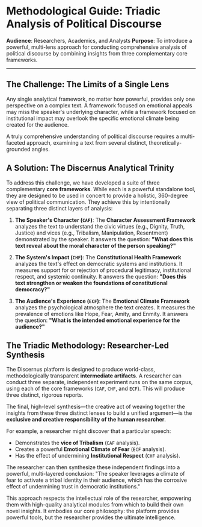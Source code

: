 # Methodological Guide: Triadic Analysis of Political Discourse

**Audience**: Researchers, Academics, and Analysts
**Purpose**: To introduce a powerful, multi-lens approach for conducting comprehensive analysis of political discourse by combining insights from three complementary core frameworks.

---

## The Challenge: The Limits of a Single Lens

Any single analytical framework, no matter how powerful, provides only one perspective on a complex text. A framework focused on emotional appeals may miss the speaker's underlying character, while a framework focused on institutional impact may overlook the specific emotional climate being created for the audience.

A truly comprehensive understanding of political discourse requires a multi-faceted approach, examining a text from several distinct, theoretically-grounded angles.

## A Solution: The Discernus Analytical Trinity

To address this challenge, we have developed a suite of three complementary **core frameworks**. While each is a powerful standalone tool, they are designed to be used in concert to provide a holistic, 360-degree view of political communication. They achieve this by intentionally separating three distinct layers of analysis:

1.  **The Speaker's Character (`CAF`)**: The **Character Assessment Framework** analyzes the text to understand the civic virtues (e.g., Dignity, Truth, Justice) and vices (e.g., Tribalism, Manipulation, Resentment) demonstrated by the speaker. It answers the question: **"What does this text reveal about the moral character of the person speaking?"**

2.  **The System's Impact (`CHF`)**: The **Constitutional Health Framework** analyzes the text's effect on democratic systems and institutions. It measures support for or rejection of procedural legitimacy, institutional respect, and systemic continuity. It answers the question: **"Does this text strengthen or weaken the foundations of constitutional democracy?"**

3.  **The Audience's Experience (`ECF`)**: The **Emotional Climate Framework** analyzes the psychological atmosphere the text creates. It measures the prevalence of emotions like Hope, Fear, Amity, and Enmity. It answers the question: **"What is the intended emotional experience for the audience?"**

## The Triadic Methodology: Researcher-Led Synthesis

The Discernus platform is designed to produce world-class, methodologically transparent **intermediate artifacts**. A researcher can conduct three separate, independent experiment runs on the same corpus, using each of the core frameworks (`CAF`, `CHF`, and `ECF`). This will produce three distinct, rigorous reports.

The final, high-level synthesis—the creative act of weaving together the insights from these three distinct lenses to build a unified argument—is the **exclusive and creative responsibility of the human researcher**.

For example, a researcher might discover that a particular speech:
*   Demonstrates the **vice of Tribalism** (`CAF` analysis).
*   Creates a powerful **Emotional Climate of Fear** (`ECF` analysis).
*   Has the effect of undermining **Institutional Respect** (`CHF` analysis).

The researcher can then synthesize these independent findings into a powerful, multi-layered conclusion: "The speaker leverages a climate of fear to activate a tribal identity in their audience, which has the corrosive effect of undermining trust in democratic institutions."

This approach respects the intellectual role of the researcher, empowering them with high-quality analytical modules from which to build their own novel insights. It embodies our core philosophy: the platform provides powerful tools, but the researcher provides the ultimate intelligence.
